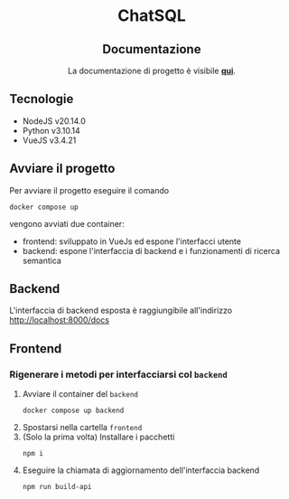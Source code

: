 <h1 align="center">ChatSQL</h1>
<h2 align="center">Documentazione</h2>
<p align="center">La documentazione di progetto è visibile <a href="https://github.com/Argo-swe/Docs" target="_blank"><b>qui</b></a>.</p>

## Tecnologie
- NodeJS v20.14.0
- Python v3.10.14
- VueJS v3.4.21

## Avviare il progetto
Per avviare il progetto eseguire il comando
```
docker compose up
```
vengono avviati due container:
- frontend: sviluppato in VueJs ed espone l'interfacci utente
- backend: espone l'interfaccia di backend e i funzionamenti di ricerca semantica

## Backend
L'interfaccia di backend esposta è raggiungibile all'indirizzo [http://localhost:8000/docs](http://localhost:8000/docs)


## Frontend
### Rigenerare i metodi per interfacciarsi col `backend`
1. Avviare il container del `backend`
    ```
    docker compose up backend
    ```
1. Spostarsi nella cartella `frontend`
1. (Solo la prima volta) Installare i pacchetti
    ```
    npm i
    ```
1. Eseguire la chiamata di aggiornamento dell'interfaccia backend
    ```
    npm run build-api
    ```
